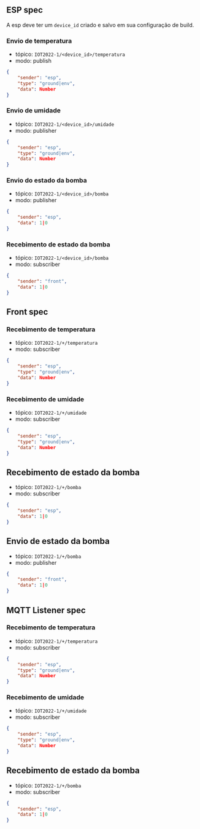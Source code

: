 ## ESP spec

A esp deve ter um `device_id` criado e salvo em sua configuração de build.

### Envio de temperatura

- tópico: `IOT2022-1/<device_id>/temperatura`
- modo: publish

```json
{
    "sender": "esp",
    "type": "ground|env",
    "data": Number
}
```

### Envio de umidade

- tópico: `IOT2022-1/<device_id>/umidade`
- modo: publisher

```json
{
    "sender": "esp",
    "type": "ground|env",
    "data": Number
}
```

### Envio do estado da bomba

- tópico: `IOT2022-1/<device_id>/bomba`
- modo: publisher

```json
{
    "sender": "esp",
    "data": 1|0
}
```

### Recebimento de estado da bomba

- tópico: `IOT2022-1/<device_id>/bomba`
- modo: subscriber

```json
{
    "sender": "front",
    "data": 1|0
}
```

## Front spec

### Recebimento de temperatura

- tópico: `IOT2022-1/+/temperatura`
- modo: subscriber

```json
{
    "sender": "esp",
    "type": "ground|env",
    "data": Number
}
```

### Recebimento de umidade

- tópico: `IOT2022-1/+/umidade`
- modo: subscriber

```json
{
    "sender": "esp",
    "type": "ground|env",
    "data": Number
}
```

## Recebimento de estado da bomba

- tópico: `IOT2022-1/+/bomba`
- modo: subscriber

```json
{
    "sender": "esp",
    "data": 1|0
}
```

## Envio de estado da bomba

- tópico: `IOT2022-1/+/bomba`
- modo: publisher

```json
{
    "sender": "front",
    "data": 1|0
}
```

## MQTT Listener spec

### Recebimento de temperatura

- tópico: `IOT2022-1/+/temperatura`
- modo: subscriber

```json
{
    "sender": "esp",
    "type": "ground|env",
    "data": Number
}
```

### Recebimento de umidade

- tópico: `IOT2022-1/+/umidade`
- modo: subscriber

```json
{
    "sender": "esp",
    "type": "ground|env",
    "data": Number
}
```

## Recebimento de estado da bomba

- tópico: `IOT2022-1/+/bomba`
- modo: subscriber

```json
{
    "sender": "esp",
    "data": 1|0
}
```